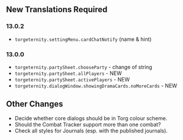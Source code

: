 ## New Translations Required

### 13.0.2
- `torgeternity.settingMenu.cardChatNotify` (name & hint)

### 13.0.0
- `torgeternity.partySheet.chooseParty` - change of string
- `torgeternity.partySheet.allPlayers` - NEW
- `torgeternity.partySheet.activePlayers` - NEW
- `torgeternity.dialogWindow.showingDramaCards.noMoreCards` - NEW

## Other Changes

- Decide whether core dialogs should be in Torg colour scheme.
- Should the Combat Tracker support more than one combat?
- Check all styles for Journals (esp. with the published journals).